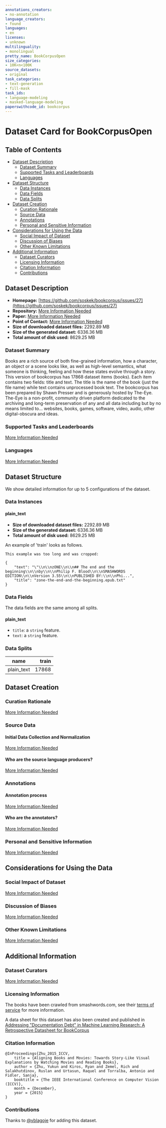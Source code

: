 ```yaml
---
annotations_creators:
- no-annotation
language_creators:
- found
languages:
- en
licenses:
- unknown
multilinguality:
- monolingual
pretty_name: BookCorpusOpen
size_categories:
- 10K<n<100K
source_datasets:
- original
task_categories:
- text-generation
- fill-mask
task_ids:
- language-modeling
- masked-language-modeling
paperswithcode_id: bookcorpus
---
```


# Dataset Card for BookCorpusOpen

## Table of Contents
- [Dataset Description](#dataset-description)
  - [Dataset Summary](#dataset-summary)
  - [Supported Tasks and Leaderboards](#supported-tasks-and-leaderboards)
  - [Languages](#languages)
- [Dataset Structure](#dataset-structure)
  - [Data Instances](#data-instances)
  - [Data Fields](#data-fields)
  - [Data Splits](#data-splits)
- [Dataset Creation](#dataset-creation)
  - [Curation Rationale](#curation-rationale)
  - [Source Data](#source-data)
  - [Annotations](#annotations)
  - [Personal and Sensitive Information](#personal-and-sensitive-information)
- [Considerations for Using the Data](#considerations-for-using-the-data)
  - [Social Impact of Dataset](#social-impact-of-dataset)
  - [Discussion of Biases](#discussion-of-biases)
  - [Other Known Limitations](#other-known-limitations)
- [Additional Information](#additional-information)
  - [Dataset Curators](#dataset-curators)
  - [Licensing Information](#licensing-information)
  - [Citation Information](#citation-information)
  - [Contributions](#contributions)

## Dataset Description

- **Homepage:** [https://github.com/soskek/bookcorpus/issues/27](https://github.com/soskek/bookcorpus/issues/27)
- **Repository:** [More Information Needed](https://github.com/huggingface/datasets/blob/master/CONTRIBUTING.md#how-to-contribute-to-the-dataset-cards)
- **Paper:** [More Information Needed](https://github.com/huggingface/datasets/blob/master/CONTRIBUTING.md#how-to-contribute-to-the-dataset-cards)
- **Point of Contact:** [More Information Needed](https://github.com/huggingface/datasets/blob/master/CONTRIBUTING.md#how-to-contribute-to-the-dataset-cards)
- **Size of downloaded dataset files:** 2292.89 MB
- **Size of the generated dataset:** 6336.36 MB
- **Total amount of disk used:** 8629.25 MB

### Dataset Summary

Books are a rich source of both fine-grained information, how a character, an object or a scene looks like, as well as high-level semantics, what someone is thinking, feeling and how these states evolve through a story.
This version of bookcorpus has 17868 dataset items (books). Each item contains two fields: title and text. The title is the name of the book (just the file name) while text contains unprocessed book text. The bookcorpus has been prepared by Shawn Presser and is generously hosted by The-Eye. The-Eye is a non-profit, community driven platform dedicated to the archiving and long-term preservation of any and all data including but by no means limited to... websites, books, games, software, video, audio, other digital-obscura and ideas.

### Supported Tasks and Leaderboards

[More Information Needed](https://github.com/huggingface/datasets/blob/master/CONTRIBUTING.md#how-to-contribute-to-the-dataset-cards)

### Languages

[More Information Needed](https://github.com/huggingface/datasets/blob/master/CONTRIBUTING.md#how-to-contribute-to-the-dataset-cards)

## Dataset Structure

We show detailed information for up to 5 configurations of the dataset.

### Data Instances

#### plain_text

- **Size of downloaded dataset files:** 2292.89 MB
- **Size of the generated dataset:** 6336.36 MB
- **Total amount of disk used:** 8629.25 MB

An example of 'train' looks as follows.
```
This example was too long and was cropped:

{
    "text": "\"\\n\\nzONE\\n\\n## The end and the beginning\\n\\nby\\n\\nPhilip F. Blood\\n\\nSMASHWORDS EDITION\\n\\nVersion 3.55\\n\\nPUBLISHED BY:\\n\\nPhi...",
    "title": "zone-the-end-and-the-beginning.epub.txt"
}
```

### Data Fields

The data fields are the same among all splits.

#### plain_text
- `title`: a `string` feature.
- `text`: a `string` feature.

### Data Splits

|   name   |train|
|----------|----:|
|plain_text|17868|

## Dataset Creation

### Curation Rationale

[More Information Needed](https://github.com/huggingface/datasets/blob/master/CONTRIBUTING.md#how-to-contribute-to-the-dataset-cards)

### Source Data

#### Initial Data Collection and Normalization

[More Information Needed](https://github.com/huggingface/datasets/blob/master/CONTRIBUTING.md#how-to-contribute-to-the-dataset-cards)

#### Who are the source language producers?

[More Information Needed](https://github.com/huggingface/datasets/blob/master/CONTRIBUTING.md#how-to-contribute-to-the-dataset-cards)

### Annotations

#### Annotation process

[More Information Needed](https://github.com/huggingface/datasets/blob/master/CONTRIBUTING.md#how-to-contribute-to-the-dataset-cards)

#### Who are the annotators?

[More Information Needed](https://github.com/huggingface/datasets/blob/master/CONTRIBUTING.md#how-to-contribute-to-the-dataset-cards)

### Personal and Sensitive Information

[More Information Needed](https://github.com/huggingface/datasets/blob/master/CONTRIBUTING.md#how-to-contribute-to-the-dataset-cards)

## Considerations for Using the Data

### Social Impact of Dataset

[More Information Needed](https://github.com/huggingface/datasets/blob/master/CONTRIBUTING.md#how-to-contribute-to-the-dataset-cards)

### Discussion of Biases

[More Information Needed](https://github.com/huggingface/datasets/blob/master/CONTRIBUTING.md#how-to-contribute-to-the-dataset-cards)

### Other Known Limitations

[More Information Needed](https://github.com/huggingface/datasets/blob/master/CONTRIBUTING.md#how-to-contribute-to-the-dataset-cards)

## Additional Information

### Dataset Curators

[More Information Needed](https://github.com/huggingface/datasets/blob/master/CONTRIBUTING.md#how-to-contribute-to-the-dataset-cards)

### Licensing Information

The books have been crawled from smashwords.com, see their [terms of service](https://www.smashwords.com/about/tos) for more information.

A data sheet for this dataset has also been created and published in [Addressing "Documentation Debt" in Machine Learning Research: A Retrospective Datasheet for BookCorpus](https://arxiv.org/abs/2105.05241)

### Citation Information

```
@InProceedings{Zhu_2015_ICCV,
    title = {Aligning Books and Movies: Towards Story-Like Visual Explanations by Watching Movies and Reading Books},
    author = {Zhu, Yukun and Kiros, Ryan and Zemel, Rich and Salakhutdinov, Ruslan and Urtasun, Raquel and Torralba, Antonio and Fidler, Sanja},
    booktitle = {The IEEE International Conference on Computer Vision (ICCV)},
    month = {December},
    year = {2015}
}

```


### Contributions

Thanks to [@vblagoje](https://github.com/vblagoje) for adding this dataset.
